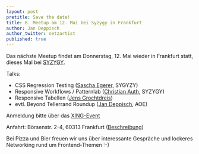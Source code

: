 ```yaml
---
layout: post
pretitle: Save the date!
title: 8. Meetup am 12. Mai bei Syzygy in Frankfurt
author: Jan Deppisch
author_twitter: netzartist
published: true
---
```


Das nächste Meetup findet am Donnerstag, 12. Mai wieder in Frankfurt statt, dieses Mal bei [SYZYGY](http://www.syzygy.de/innenleben/syzygy-frankfurt-neues-office).

Talks:

- CSS Regression Testing ([Sascha Egerer](https://www.xing.com/profile/Sascha_Egerer), SYGYZY)
- Responsive Workflows / Patternlab ([Christian Auth](https://www.xing.com/profile/Christian_Auth2), SYZYGY)
- Responsive Tabellen ([Jens Grochtdreis](http://grochtdreis.de/weblog/))
- evtl. Beyond Tellerrand Roundup ([Jan Deppisch](https://www.xing.com/profile/Jan_Deppisch), AOE)

Anmeldung bitte über das [XING-Event](http://bit.ly/1NhwUZ0)

Anfahrt: Börsenstr. 2-4, 60313 Frankfurt ([Beschreibung](http://www.syzygy.de/kontakt/anfahrtsbeschreibung-frankfurt))

Bei Pizza und Bier freuen wir uns über interessante Gespräche und lockeres Networking rund um Frontend-Themen :-)
